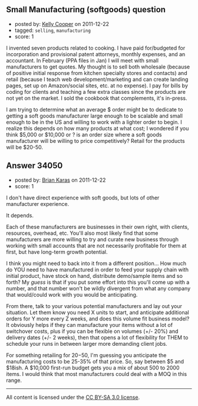 ## Small Manufacturing (softgoods) question

- posted by: [Kelly Cooper](https://stackexchange.com/users/-1/15121-kelly-cooper) on 2011-12-22
- tagged: `selling`, `manufacturing`
- score: 1

I invented seven products related to cooking. I have paid for/budgeted for incorporation and provisional patent attorneys, monthly expenses, and an accountant. In February (PPA files in Jan) I will meet with small manufacturers to get quotes. My thought is to sell both wholesale (because of positive initial response from kitchen specialty stores and contacts) and retail (because I teach web development/marketing and can create landing pages, set up on Amazon/social sites, etc. at no expense).  I pay for bills by coding for clients and teaching a few extra classes since the products are not yet on the market. I sold the cookbook that complements, it's in-press. 

I am trying to determine what an average $ order might be to dedicate to getting a soft goods manufacturer large enough to be scalable and small enough to be in the US and willing to work with a lighter order to begin. I realize this depends on how many products at what cost; I wondered if you think $5,000 or $10,000 or ? is an order size where a soft goods manufacturer will be willing to price competitively? Retail for the products will be $20-50.




## Answer 34050

- posted by: [Brian Karas](https://stackexchange.com/users/-1/8465-brian-karas) on 2011-12-22
- score: 1

I don't have direct experience with soft goods, but lots of other manufacturer experience.

It depends.

Each of these manufacturers are businesses in their own right, with clients, resources, overhead, etc.  You'll also most likely find that some manufacturers are more willing to try and curate new business through working with small accounts that are not necessarily profitable for them at first, but have long-term growth potential.

I think you might need to back into it from a different position... How much do YOU need to have manufactured in order to feed your supply chain with initial product, have stock on hand, distribute demo/sample items and so forth? My *guess* is that if you put some effort into this you'll come up with a number, and that number won't be wildly divergent from what any company that would/could work with you would be anticipating.

From there, talk to your various potential manufacturers and lay out your situation.  Let them know you need X units to start, and anticipate additional orders for Y more every Z weeks, and does this volume fit business model?  It obviously helps if they can manufacture your items without a lot of switchover costs, plus if you can be flexible on volumes (+/- 20%) and delivery dates (+/- 2 weeks), then that opens a lot of flexibility for THEM to schedule your runs in between larger more demanding client jobs.

For something retailing for $20-$50, I'm guessing you anticipate the manufacturing costs to be 25-35% of that price.  So, say between $5 and $18ish.  A $10,000 first-run budget gets you a mix of about 500 to 2000 items.  I would think that most manufacturers could deal with a MOQ in this range.



---

All content is licensed under the [CC BY-SA 3.0 license](https://creativecommons.org/licenses/by-sa/3.0/).
